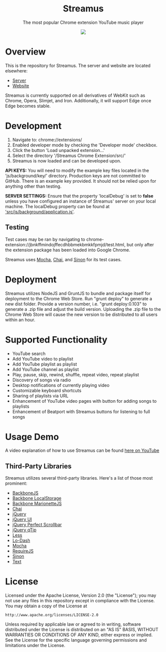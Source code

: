<h1 align="center">Streamus</h1>
<p align="center">The most popular Chrome extension YouTube music player</p>
<p align="center">
  <a title='Build Status' href="https://travis-ci.org/MeoMix/StreamusChromeExtension">
    <img src='https://travis-ci.org/MeoMix/StreamusChromeExtension.svg?branch=Development' />
  </a>
</p>

Overview
========

This is the repository for Streamus. The server and website are located elsewhere:

* [Server](https://github.com/MeoMix/StreamusServer)
* [Website](https://github.com/MeoMix/StreamusWebsite)

Streamus is currently supported on all derivatives of WebKit such as Chrome, Opera, Slimjet, and Iron. Additionally, it will support Edge once Edge becomes stable.

Development
========

1. Navigate to: chrome://extensions/
2. Enabled developer mode by checking the 'Developer mode' checkbox.
3. Click the button 'Load unpacked extension...'
4. Select the directory '/Streamus Chrome Extension/src/'
5. Streamus is now loaded and can be developed upon.

**API KEYS:**
You will need to modify the example key files located in the 'js/background/key/' directory. Production keys are not committed to GitHub. There is an example key provided. It should not be relied upon for anything other than testing.

**SERVER SETTINGS:**
Ensure that the property 'localDebug' is set to **false** unless you have configured an instance of Streamus' server on your local machine. The localDebug property can be found at ['src/js/background/application.js'](https://github.com/MeoMix/StreamusChromeExtension/blob/Development/src/js/background/application.js).

Testing
------
Test cases may be ran by navigating to chrome-extension://jbnkffmindojffecdhbbmekbmkkfpmjd/test.html, but only after the extension package has been loaded into Google Chrome. 

Streamus uses [Mocha](http://mochajs.org/), [Chai](http://chaijs.com/), and [Sinon](http://sinonjs.org/) for its test cases.

Deployment
========

Streamus utilizes NodeJS and GruntJS to bundle and package itself for deployment to the Chrome Web Store.
Run "grunt deploy" to generate a new dist folder. Provide a version number, i.e. "grunt deploy:0.103" to generate a .zip file and adjust the build version. 
Uploading the .zip file to the Chrome Web Store will cause the new version to be distributed to all users within an hour.
 
Supported Functionality
========

* YouTube search
* Add YouTube video to playlist
* Add YouTube playlist as playlist
* Add YouTube channel as playlist
* Play, pause, skip, rewind, shuffle, repeat video, repeat playlist
* Discovery of songs via radio
* Desktop notifications of currently playing video
* Customizable keyboard shortcuts
* Sharing of playlists via URL
* Enhancement of YouTube video pages with button for adding songs to playlists
* Enhancement of Beatport with Streamus buttons for listening to full songs

Usage Demo
========

A video explanation of how to use Streamus can be found [here on YouTube](https://www.youtube.com/watch?v=sVxncDakIdA)

Third-Party Libraries
------

Streamus utilizes several third-party libraries. Here's a list of those most prominent: 

* [BackboneJS](http://backbonejs.org/)
* [Backbone LocalStorage](https://github.com/jeromegn/Backbone.localStorage)
* [Backbone MarionetteJS](http://marionettejs.com)
* [Chai](http://chaijs.com/)
* [jQuery](http://jquery.com/)
* [jQuery UI](http://jqueryui.com/)
* [jQuery Perfect Scrollbar](http://noraesae.github.io/perfect-scrollbar/)
* [jQuery qTip](http://qtip2.com/)
* [Less](http://lesscss.org)
* [Lo-Dash](http://lodash.com/)
* [Mocha](http://visionmedia.github.io/mocha/)
* [RequireJS](http://requirejs.org/)
* [Sinon](http://sinonjs.org/)
* [Text](https://github.com/requirejs/text)

License
=======

Licensed under the Apache License, Version 2.0 (the "License");
you may not use any files in this repository except in compliance with the License.
You may obtain a copy of the License at

    http://www.apache.org/licenses/LICENSE-2.0

Unless required by applicable law or agreed to in writing, software
distributed under the License is distributed on an "AS IS" BASIS,
WITHOUT WARRANTIES OR CONDITIONS OF ANY KIND, either express or implied.
See the License for the specific language governing permissions and
limitations under the License.
